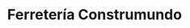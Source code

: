 ---
title: "Ferretería Construmundo"
url: /puerto-araujo/ferreteria-construmundo/
shop: hardware
---
